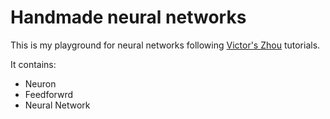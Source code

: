 # Handmade neural networks

This is my playground for neural networks following [Victor's Zhou](https://victorzhou.com/) tutorials.

It contains:
- Neuron
- Feedforwrd
- Neural Network